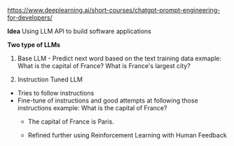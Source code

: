https://www.deeplearning.ai/short-courses/chatgpt-prompt-engineering-for-developers/

**Idea**
Using LLM API to build software applications

**Two type of LLMs**
1. Base LLM - Predict next word based on the text training data
exmaple: What is the capital of France?
  What is France's largest city?
  

2. Instruction Tuned LLM
- Tries to follow instructions
- Fine-tune of instructions and good attempts at following those instructions
example: What is the capital of France?
  - The capital of France is Paris.
  
  - Refined further using Reinforcement Learning with Human Feedback
